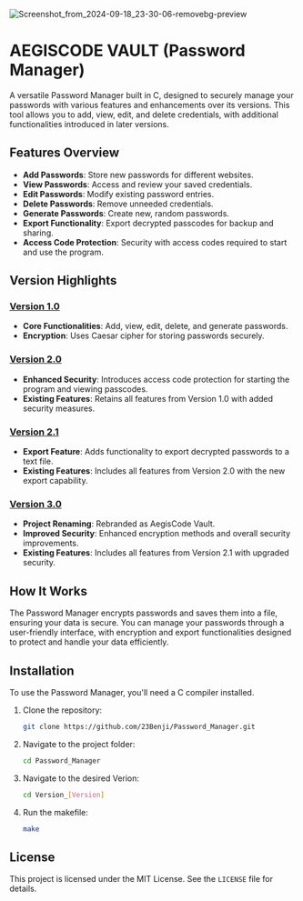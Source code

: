 ![Screenshot_from_2024-09-18_23-30-06-removebg-preview](https://github.com/user-attachments/assets/8378fdff-053e-4d5e-959e-bff24d7f9d2d)
# AEGISCODE VAULT (Password Manager)

A versatile Password Manager built in C, designed to securely manage your passwords with various features and enhancements over its versions. This tool allows you to add, view, edit, and delete credentials, with additional functionalities introduced in later versions.

## Features Overview
- **Add Passwords**: Store new passwords for different websites.
- **View Passwords**: Access and review your saved credentials.
- **Edit Passwords**: Modify existing password entries.
- **Delete Passwords**: Remove unneeded credentials.
- **Generate Passwords**: Create new, random passwords.
- **Export Functionality**: Export decrypted passcodes for backup and sharing.
- **Access Code Protection**: Security with access codes required to start and use the program.

## Version Highlights

### [Version 1.0](Version_1.0)
- **Core Functionalities**: Add, view, edit, delete, and generate passwords.
- **Encryption**: Uses Caesar cipher for storing passwords securely.

### [Version 2.0](Version_2.0)
- **Enhanced Security**: Introduces access code protection for starting the program and viewing passcodes.
- **Existing Features**: Retains all features from Version 1.0 with added security measures.

### [Version 2.1](Version_2.1)
- **Export Feature**: Adds functionality to export decrypted passwords to a text file.
- **Existing Features**: Includes all features from Version 2.0 with the new export capability.

### [Version 3.0](Version_3.0)
- **Project Renaming**: Rebranded as AegisCode Vault.
- **Improved Security**: Enhanced encryption methods and overall security improvements.
- **Existing Features**: Includes all features from Version 2.1 with upgraded security.

## How It Works
The Password Manager encrypts passwords and saves them into a file, ensuring your data is secure. You can manage your passwords through a user-friendly interface, with encryption and export functionalities designed to protect and handle your data efficiently.

## Installation
To use the Password Manager, you'll need a C compiler installed.

1. Clone the repository:
    ```bash
    git clone https://github.com/23Benji/Password_Manager.git
    ```
2. Navigate to the project folder:
    ```bash
    cd Password_Manager
    ```
3. Navigate to the desired Verion:
    ```bash
    cd Version_[Version]
    ```
4. Run the makefile:
    ```bash
    make
    ```
    
## License
This project is licensed under the MIT License. See the `LICENSE` file for details.
